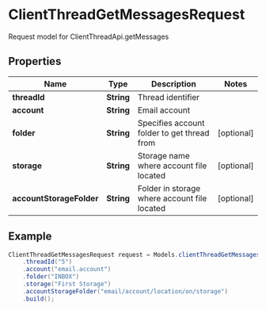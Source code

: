 # ClientThreadGetMessagesRequest

Request model for ClientThreadApi.getMessages

## Properties

Name | Type | Description | Notes
---- | ---- | ----------- | -----
**threadId** | **String**| Thread identifier |
**account** | **String**| Email account |
**folder** | **String**| Specifies account folder to get thread from              | [optional]
**storage** | **String**| Storage name where account file located | [optional]
**accountStorageFolder** | **String**| Folder in storage where account file located | [optional]

## Example
```java
ClientThreadGetMessagesRequest request = Models.clientThreadGetMessagesRequest()
    .threadId("5")
    .account("email.account")
    .folder("INBOX")
    .storage("First Storage")
    .accountStorageFolder("email/account/location/on/storage")
    .build();
```

